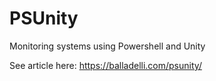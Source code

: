 # PSUnity
Monitoring systems using Powershell and Unity

See article here: https://balladelli.com/psunity/
